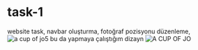 # task-1
website task,
navbar oluşturma,
fotoğraf pozisyonu düzenleme,
![a cup of jo5](https://user-images.githubusercontent.com/97285821/159570892-9ae46d29-324b-4493-a8e2-9045d9836f83.png)
bu da yapmaya  çalıştığım dizayn
![A CUP OF JO](https://user-images.githubusercontent.com/97285821/158387197-36507fdf-e803-494a-b9b2-ac005b7ea0c3.jpeg)

